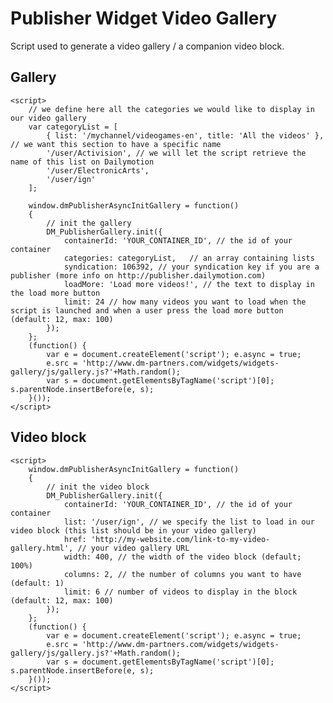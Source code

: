 Publisher Widget Video Gallery
=============

Script used to generate a video gallery / a companion video block.

Gallery
------------
    
    <script>
        // we define here all the categories we would like to display in our video gallery
        var categoryList = [
            { list: '/mychannel/videogames-en', title: 'All the videos' }, // we want this section to have a specific name
            '/user/Activision', // we will let the script retrieve the name of this list on Dailymotion
            '/user/ElectronicArts', 
            '/user/ign'
        ];

        window.dmPublisherAsyncInitGallery = function()
        {
            // init the gallery
            DM_PublisherGallery.init({
                containerId: 'YOUR_CONTAINER_ID', // the id of your container
                categories: categoryList,   // an array containing lists
                syndication: 106392, // your syndication key if you are a publisher (more info on http://publisher.dailymotion.com)
                loadMore: 'Load more videos!', // the text to display in the load more button
                limit: 24 // how many videos you want to load when the script is launched and when a user press the load more button (default: 12, max: 100)
            });
        };
        (function() {
            var e = document.createElement('script'); e.async = true;
            e.src = 'http://www.dm-partners.com/widgets/widgets-gallery/js/gallery.js?'+Math.random();
            var s = document.getElementsByTagName('script')[0]; s.parentNode.insertBefore(e, s);
        }());
    </script>

Video block
------------

    <script>    
        window.dmPublisherAsyncInitGallery = function()
        {
            // init the video block
            DM_PublisherGallery.init({
                containerId: 'YOUR_CONTAINER_ID', // the id of your container
                list: '/user/ign', // we specify the list to load in our video block (this list should be in your video gallery)
                href: 'http://my-website.com/link-to-my-video-gallery.html', // your video gallery URL
                width: 400, // the width of the video block (default; 100%)
                columns: 2, // the number of columns you want to have (default: 1)
                limit: 6 // number of videos to display in the block (default: 12, max: 100)
            });
        };
        (function() {
            var e = document.createElement('script'); e.async = true;
            e.src = 'http://www.dm-partners.com/widgets/widgets-gallery/js/gallery.js?'+Math.random();
            var s = document.getElementsByTagName('script')[0]; s.parentNode.insertBefore(e, s);
        }());
    </script>